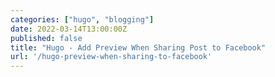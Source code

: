 ```yaml
---
categories: ["hugo", "blogging"]
date: 2022-03-14T13:00:00Z
published: false
title: "Hugo - Add Preview When Sharing Post to Facebook"
url: '/hugo-preview-when-sharing-to-facebook'
---
```

